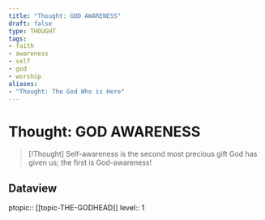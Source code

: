 ```yaml
---
title: "Thought: GOD AWARENESS"
draft: false
type: THOUGHT
tags:
- faith
- awareness
- self
- god
- worship
aliases:
- "Thought: The God Who is Here"
---
```

# Thought: GOD AWARENESS
> [!Thought]
> Self-awareness is the second most precious gift God has given us; the first is God-awareness!

## Dataview
ptopic:: [[topic-THE-GODHEAD]]
level:: 1
